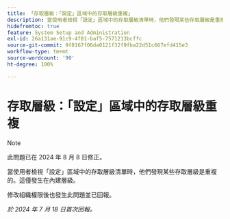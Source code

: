 ```yaml
---
title: 「存取層級：「設定」區域中的存取層級重複」
description: 當使用者檢視「設定」區域中的存取層級清單時，他們發現某些存取層級是重複的。這僅發生在內建層級。
hidefromtoc: true
feature: System Setup and Administration
exl-id: 26a131ae-91c9-4f81-baf5-7571213bcffc
source-git-commit: 9f8167f06da0121f32f9fba22d51c667efd415e3
workflow-type: tm+mt
source-wordcount: '90'
ht-degree: 100%

---
```


# 存取層級：「設定」區域中的存取層級重複

>[!NOTE]
>
>此問題已在 2024 年 8 月 8 日修正。

當使用者檢視「設定」區域中的存取層級清單時，他們發現某些存取層級是重複的。這僅發生在內建層級。

修改組織權限後也發生此問題並已回報。

_於 2024 年 7 月 18 日首次回報。_
